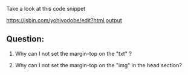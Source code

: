 Take a look at this code snippet

https://jsbin.com/yohivodobe/edit?html,output

## Question: 

1. Why can I not set the margin-top on the "txt" ? 

1. Why can I not set the margin-top on the "img" in the head section?
